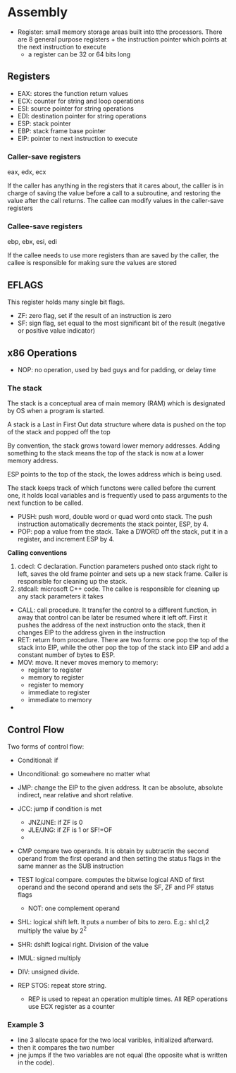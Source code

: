 # Assembly

- Register: small memory storage areas built into tthe processors. There are 8 general purpose registers + the instruction pointer which points at the next instruction to execute
  - a register can be 32 or 64 bits long
## Registers
- EAX: stores the function return values
- ECX: counter for string and loop operations
- ESI: source pointer for string operations
- EDI: destination pointer for string operations
- ESP: stack pointer
- EBP: stack frame base pointer
- EIP: pointer to next instruction to execute

### Caller-save registers
eax, edx, ecx

If the caller has anything in the registers that it cares about, the calller is in charge of saving the value before a call to a subroutine, and restoring the value after the call returns. The callee can modify values in the caller-save registers

### Callee-save registers
ebp, ebx, esi, edi

If the callee needs to use more registers than are saved by the caller, the callee is responsible for making sure the values are stored

## EFLAGS

This register holds many single bit flags.
- ZF: zero flag, set if the result of an instruction is zero
- SF: sign flag, set equal to the most significant bit of the result (negative or positive value indicator)

## x86 Operations

- NOP: no operation, used by bad guys and for padding, or delay time

### The stack

The stack is a conceptual area of main memory (RAM) which is designated by OS when a program is started.

A stack is a Last in First Out data structure where data is pushed on the top of the stack and popped off the top

By convention, the stack grows toward lower memory addresses. Adding something to the stack means the top of the stack is now at a lower memory address.

ESP points to the top of the stack, the lowes address which is being used.

The stack keeps track of which functons were called before the current one, it holds local variables and is frequently used to pass arguments to the next function to be called.

- PUSH: push word, double word or quad word onto stack. The push instruction automatically decrements the stack pointer, ESP, by 4.
- POP: pop a value from the stack. Take a DWORD off the stack, put it in a register, and increment ESP by 4.

**Calling conventions**
1.  cdecl: C declaration. Function parameters pushed onto stack right to left, saves the old frame pointer and sets up a new stack frame. Caller is responsible for cleaning up the stack.
2. stdcall: microsoft C++ code. The callee is responsible for cleaning up any stack parameters it takes

- CALL: call procedure. It transfer the control to a different function, in away that control can be later be resumed where it left off. First it pushes the address of the next instruction onto the stack, then it changes EIP to the address given in the instruction
- RET: return from procedure. There are two forms: one pop the top of the stack into EIP, while the other pop the top of the stack into EIP and add a constant number of bytes to ESP.
- MOV: move. It never moves memory to memory:
  - register to register
  - memory to register
  - register to memory
  - immediate to register
  - immediate to memory
- 

## Control Flow

Two forms of control flow:
- Conditional: if
- Unconditional: go somewhere no matter what

- JMP: change the EIP to the given address. It can be absolute, absolute indirect, near relative and short relative.

- JCC: jump if condition is met
  - JNZ/JNE: if ZF is 0
  - JLE/JNG: if ZF is 1 or SF!=OF
  - 

- CMP compare two operands. It is obtain by subtractin the second operand from the first operand and then setting the status flags in the same manner as the SUB instruction
- TEST logical compare. computes the bitwise logical AND of first operand and the second operand and sets the SF, ZF and PF status flags
  - NOT: one complement operand

- SHL: logical shift left. It puts a number of bits to zero. E.g.: shl cl,2 multiply the value by $2^2$
- SHR: dshift logical right. Division of the value
- IMUL: signed multiply
- DIV: unsigned divide.
- REP STOS: repeat store string.
  - REP is used to repeat an operation multiple times. All REP operations use ECX register as a counter
### Example 3

- line 3 allocate space for the two local varibles, initialized afterward.
- then it compares the two number
- jne jumps if the two variables are not equal (the opposite what is written in the code).

